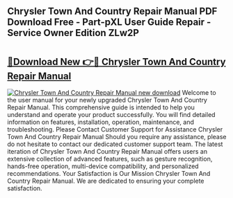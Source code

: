 ## Chrysler Town And Country Repair Manual PDF Download Free - Part-pXL User Guide Repair - Service Owner Edition ZLw2P

# <h2><a href="http://bc36839.oget.top/?id=Chrysler+Town+And+Country+Repair+Manual">🔗Download New 👉🔴 Chrysler Town And Country Repair Manual</a></h2>

[![Chrysler Town And Country Repair Manual new download](https://i.imgur.com/5g1atiW.png)](http://bc36839.oget.top/?id=Chrysler+Town+And+Country+Repair+Manual)
Welcome to the user manual for your newly upgraded Chrysler Town And Country Repair Manual. This comprehensive guide is intended to help you understand and operate your product successfully. You will find detailed information on features, installation, operation, maintenance, and troubleshooting. Please Contact Customer Support for Assistance Chrysler Town And Country Repair Manual Should you require any assistance, please do not hesitate to contact our dedicated customer support team. The latest iteration of Chrysler Town And Country Repair Manual offers users an extensive collection of advanced features, such as gesture recognition, hands-free operation, multi-device compatibility, and personalized recommendations. Your Satisfaction is Our Mission Chrysler Town And Country Repair Manual. We are dedicated to ensuring your complete satisfaction.
